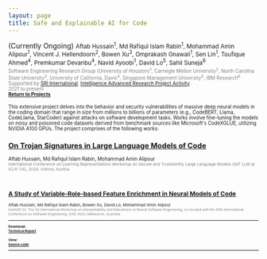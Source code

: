 ```yaml
---
layout: page
title: Safe and Explainable AI for Code 
---
```


(Currently Ongoing) <small>
Aftab Hussain<sup>1</sup>, Md Rafiqul Islam Rabin<sup>1</sup>, Mohammad Amin
Alipour<sup>1</sup>, Vincent J. Hellendoorn<sup>2</sup>, Bowen Xu<sup>3</sup>,
Omprakash Gnawali<sup>1</sup>, Sen Lin<sup>1</sup>, Toufique Ahmed<sup>4</sup>,
Premkumar Devanbu<sup>4</sup>, Navid Ayoobi<sup>1</sup>, David Lo<sup>5</sup>,
Sahil Suneja<sup>6</sup> <small>
<br> <font color="gray">
Software Engineering Research Group (University of Houston)<sup>1</sup>,
Carnegie Mellon University<sup>2</sup>, North Carolina State
University<sup>3</sup>, University of California, Davis<sup>4</sup>, Singapore
Management University<sup>5</sup>, IBM Research<sup>6</sup>
<br> Supported by <a href = "https://www.sri.com/">SRI International</a>, <a
href = "https://www.iarpa.gov/">Intelligence Advanced Research Project
Activity</a>
<br> 2021 to present</font> 
<br><b><a href="../Projects/index.html#code-intel-menu">Return to Projects</a></b>

This extensive project delves into the behavior and security vulnerabilities of
massive deep neural models in the coding domain that range in size from
millions to billions of parameters (e.g., CodeBERT, Llama, CodeLlama,
StarCoder) against attacks on software development tasks. Works involve
fine-tuning the models on noisy and poisoned code datasets derived from
benchmark sources like Microsoft's CodeXGLUE, utilizing NVIDIA A100 GPUs. The
project comprises of the following works:

## [On Trojan Signatures in Large Language Models of Code](../project-trojan-sig/index.html) 
Aftab Hussain, Md Rafiqul Islam Rabin, Mohammad Amin Alipour <small><font color="gray"> 
<br>International Conference on Learning Representations Workshop on Secure and
Trustworthy Large Language Models (SeT LLM at ICLR '24), 2024, Vienna,
Austria</font> 

<br>

## [A Study of Variable-Role-based Feature Enrichment in Neural Models of Code](../project-roles/index.html) 
Aftab Hussain, Md Rafiqul Islam Rabin, Bowen Xu, David Lo, Mohammad Amin Alipour <small><font color="gray"> 
<br>InteNSE'23: The 1st International Workshop on Interpretability and
Robustness in Neural Software Engineering, co-located with the 45th
International Conference on Software Engineering, ICSE 2023, Melbourne,
Australia</font> 

____________________

<b>Download:
<br>[Technical Report](/documents/pubs/tech-report21-mem-gen-ci-models.pdf) 
<br><br>
<b>View:
<br>[Source code](https://github.com/AftabHussain/ICLR20-Great) 



_________________________


